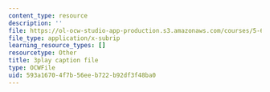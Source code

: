 ```yaml
---
content_type: resource
description: ''
file: https://ol-ocw-studio-app-production.s3.amazonaws.com/courses/5-61-physical-chemistry-fall-2017/593a16704f7b56eeb722b92df3f48ba0_YmP1BADSAnc.vtt
file_type: application/x-subrip
learning_resource_types: []
resourcetype: Other
title: 3play caption file
type: OCWFile
uid: 593a1670-4f7b-56ee-b722-b92df3f48ba0
---
```

